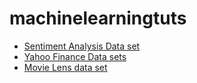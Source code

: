 # machinelearningtuts

+ [Sentiment Analysis Data set](http://archive.ics.uci.edu/ml/machine-learning-databases/00331/)
+ [Yahoo Finance Data sets](https://finance.yahoo.com/)
+ [Movie Lens data set](http://grouplens.org/datasets/movielens/100k/)
